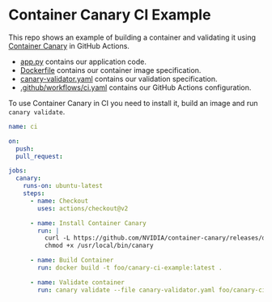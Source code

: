 # Container Canary CI Example

This repo shows an example of building a container and validating it using [Container Canary](https://github.com/NVIDIA/container-canary) in GitHub Actions.

- [app.py](app.py) contains our application code.
- [Dockerfile](Dockerfile) contains our container image specification.
- [canary-validator.yaml](canary-validator.yaml) contains our validation specification.
- [.github/workflows/ci.yaml](.github/workflows/ci.yaml) contains our GitHub Actions configuration.

To use Container Canary in CI you need to install it, build an image and run `canary validate`.

```yaml
name: ci

on:
  push:
  pull_request:

jobs:
  canary:
    runs-on: ubuntu-latest
    steps:
      - name: Checkout
        uses: actions/checkout@v2

      - name: Install Container Canary
        run: |
          curl -L https://github.com/NVIDIA/container-canary/releases/download/v0.2.0/canary_linux_amd64 > /usr/local/bin/canary
          chmod +x /usr/local/bin/canary

      - name: Build Container
        run: docker build -t foo/canary-ci-example:latest .

      - name: Validate container
        run: canary validate --file canary-validator.yaml foo/canary-ci-example:latest
```
